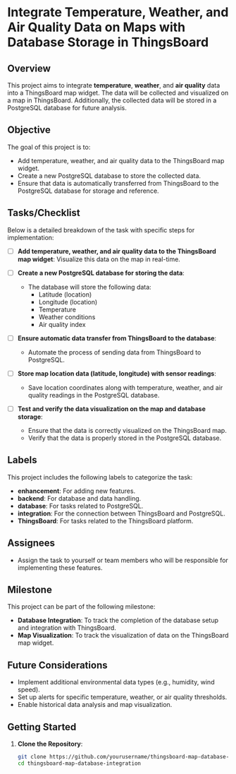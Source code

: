 # Integrate Temperature, Weather, and Air Quality Data on Maps with Database Storage in ThingsBoard

## Overview

This project aims to integrate **temperature**, **weather**, and **air quality** data into a ThingsBoard map widget. The data will be collected and visualized on a map in ThingsBoard. Additionally, the collected data will be stored in a PostgreSQL database for future analysis.

## Objective

The goal of this project is to:
- Add temperature, weather, and air quality data to the ThingsBoard map widget.
- Create a new PostgreSQL database to store the collected data.
- Ensure that data is automatically transferred from ThingsBoard to the PostgreSQL database for storage and reference.

## Tasks/Checklist

Below is a detailed breakdown of the task with specific steps for implementation:

- [ ] **Add temperature, weather, and air quality data to the ThingsBoard map widget**: Visualize this data on the map in real-time.
  
- [ ] **Create a new PostgreSQL database for storing the data**: 
  - The database will store the following data:
    - Latitude (location)
    - Longitude (location)
    - Temperature
    - Weather conditions
    - Air quality index
  
- [ ] **Ensure automatic data transfer from ThingsBoard to the database**:
  - Automate the process of sending data from ThingsBoard to PostgreSQL.

- [ ] **Store map location data (latitude, longitude) with sensor readings**:
  - Save location coordinates along with temperature, weather, and air quality readings in the PostgreSQL database.
  
- [ ] **Test and verify the data visualization on the map and database storage**:
  - Ensure that the data is correctly visualized on the ThingsBoard map.
  - Verify that the data is properly stored in the PostgreSQL database.

## Labels

This project includes the following labels to categorize the task:

- **enhancement**: For adding new features.
- **backend**: For database and data handling.
- **database**: For tasks related to PostgreSQL.
- **integration**: For the connection between ThingsBoard and PostgreSQL.
- **ThingsBoard**: For tasks related to the ThingsBoard platform.

## Assignees

- Assign the task to yourself or team members who will be responsible for implementing these features.

## Milestone

This project can be part of the following milestone:
- **Database Integration**: To track the completion of the database setup and integration with ThingsBoard.
- **Map Visualization**: To track the visualization of data on the ThingsBoard map widget.

## Future Considerations

- Implement additional environmental data types (e.g., humidity, wind speed).
- Set up alerts for specific temperature, weather, or air quality thresholds.
- Enable historical data analysis and map visualization.

## Getting Started

1. **Clone the Repository**:
   ```bash
   git clone https://github.com/yourusername/thingsboard-map-database-integration.git
   cd thingsboard-map-database-integration

